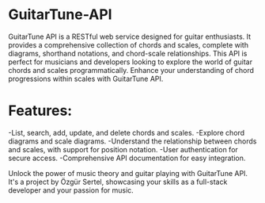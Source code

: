 # GuitarTune-API
   GuitarTune API is a RESTful web service designed for guitar enthusiasts. It provides a comprehensive collection of chords and scales, complete with diagrams, shorthand notations, 
  and   chord-scale relationships. This API is perfect for musicians and developers looking to explore the world of guitar chords and scales programmatically. Enhance your 
  understanding of     chord progressions within scales with GuitarTune API.

# Features:

  -List, search, add, update, and delete chords and scales.
  -Explore chord diagrams and scale diagrams.
  -Understand the relationship between chords and scales, with support for position notation.
  -User authentication for secure access.
  -Comprehensive API documentation for easy integration.


Unlock the power of music theory and guitar playing with GuitarTune API. It's a project by Özgür Sertel, showcasing your skills as a full-stack developer and your passion for music.
